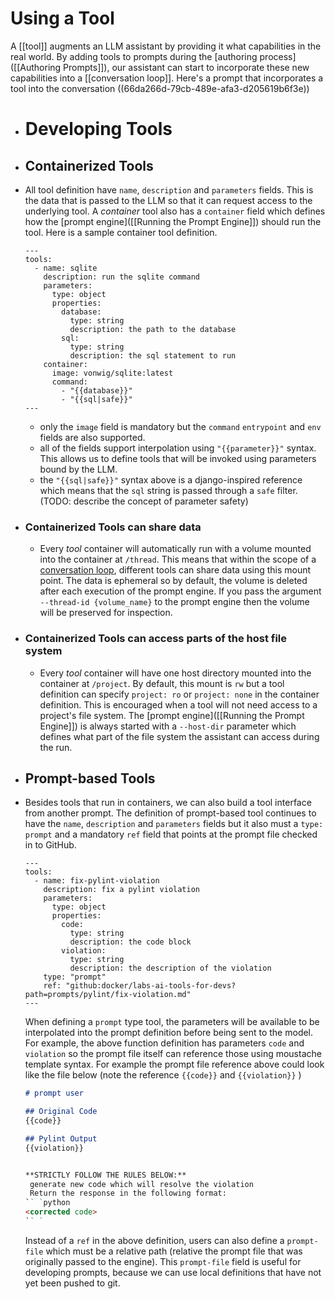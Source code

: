 # Using a Tool
A [[tool]] augments an LLM assistant by providing it what capabilities in the real world.
By adding tools to prompts during the [authoring process]([[Authoring Prompts]]), our assistant can start to incorporate these new capabilities into a [[conversation loop]].  Here's a prompt that incorporates a tool into the conversation ((66da266d-79cb-489e-afa3-d205619b6f3e))
- # Developing Tools
- ## Containerized Tools
- All tool definition have `name`, `description` and  `parameters` fields.  This is the data that is passed to the LLM so that it can request access to the underlying tool.
  A _container_ tool also has a `container` field which defines how the [prompt engine]([[Running the Prompt Engine]]) should run the tool.  Here is a sample container tool definition.
  ```
  ---
  tools:
    - name: sqlite
      description: run the sqlite command
      parameters:
        type: object
        properties:
          database:
            type: string
            description: the path to the database
          sql:
            type: string
            description: the sql statement to run
      container:
        image: vonwig/sqlite:latest
        command:
          - "{{database}}"
          - "{{sql|safe}}"
  ---
  ```
	- only the `image` field is mandatory but the `command` `entrypoint` and `env` fields are also supported.
	- all of the fields support interpolation using `"{{parameter}}"` syntax.  This allows us to define tools that will be invoked using parameters bound by the LLM.
	- the `"{{sql|safe}}"` syntax above is a django-inspired reference which means that the `sql` string is passed through a `safe` filter.  (TODO:  describe the concept of parameter safety)
- ### Containerized Tools can share data
	- Every _tool_ container will automatically run with a volume mounted into the container at `/thread`.  This means that within the scope of a [conversation loop](conversation-loop), different tools can share data using this mount point.
	  The data is ephemeral so by default, the volume is deleted after each execution of the prompt engine.  If you pass the argument `--thread-id {volume_name}` to the prompt engine then the volume will be preserved for inspection.
- ### Containerized Tools can access parts of the host file system
	- Every _tool_ container will have one host directory mounted into the container at `/project`.  By default, this mount is `rw` but a tool definition can specify `project: ro` or `project: none` in the container definition.  This is encouraged when a tool will not need access to a project's file system.  The [prompt engine]([[Running the Prompt Engine]]) is always started with a `--host-dir` parameter which defines what part of the file system the assistant can access during the run.
- ## Prompt-based Tools
- Besides tools that run in containers, we can also build a tool interface from another prompt.  The definition of prompt-based tool continues to have the `name`, `description` and `parameters` fields but it also must a `type: prompt` and a mandatory `ref` field that points at the prompt file checked in to GitHub.
  ```
  ---
  tools:
    - name: fix-pylint-violation
      description: fix a pylint violation
      parameters:
        type: object
        properties:
          code:
            type: string
            description: the code block
          violation:
            type: string
            description: the description of the violation
      type: "prompt"
      ref: "github:docker/labs-ai-tools-for-devs?path=prompts/pylint/fix-violation.md"
  ---
  ```
  
  When defining a `prompt` type tool, the parameters will be available to be interpolated into the prompt definition before being sent to the model.  For example, the above function definition has parameters `code` and `violation` so the prompt file itself can reference those using moustache template syntax.  For example the prompt file reference above could look like the file below (note the reference `{{code}}` and `{{violation}}` )
  
  ```markdown
  # prompt user
  
  ## Original Code
  {{code}}
  
  ## Pylint Output
  {{violation}}
  
  
  **STRICTLY FOLLOW THE RULES BELOW:**
   generate new code which will resolve the violation
   Return the response in the following format:
  `` `python
  <corrected code>
  `` `
  ```
  Instead of a `ref` in the above definition, users can also define a `prompt-file` which 
  must be a relative path (relative the prompt file that was originally passed 
  to the engine). This `prompt-file` field is useful for developing prompts, because we can use local definitions that have not yet been pushed to git.